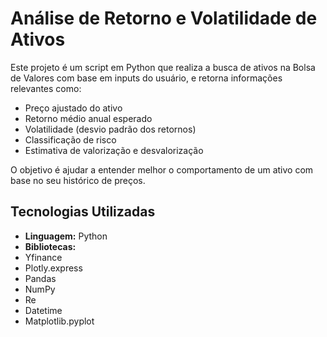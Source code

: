 # Análise de Retorno e Volatilidade de Ativos

Este projeto é um script em Python que realiza a busca de ativos na Bolsa de Valores com base em inputs do usuário, e retorna informações relevantes como:

- Preço ajustado do ativo
- Retorno médio anual esperado
- Volatilidade (desvio padrão dos retornos)
- Classificação de risco
- Estimativa de valorização e desvalorização

O objetivo é ajudar a entender melhor o comportamento de um ativo com base no seu histórico de preços.

## Tecnologias Utilizadas

- **Linguagem:** Python
- **Bibliotecas:**
- Yfinance
- Plotly.express
- Pandas
- NumPy
- Re
- Datetime
- Matplotlib.pyplot
